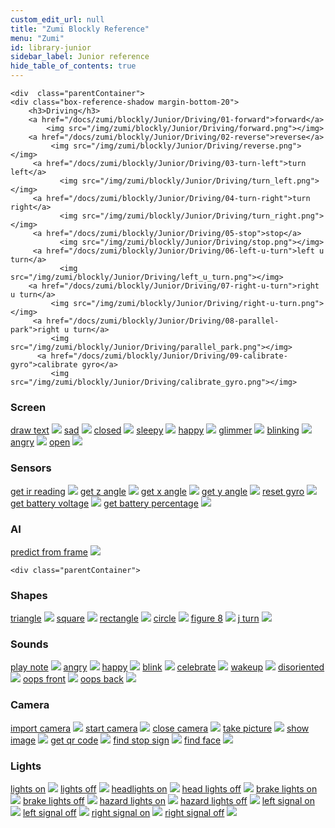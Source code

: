 ```yaml
---
custom_edit_url: null
title: "Zumi Blockly Reference"
menu: "Zumi"
id: library-junior
sidebar_label: Junior reference
hide_table_of_contents: true
---
```



<div class="boxLanding">
  
    <div  class="parentContainer">
    <div class="box-reference-shadow margin-bottom-20">
        <h3>Driving</h3>
        <a href="/docs/zumi/blockly/Junior/Driving/01-forward">forward</a>
            <img src="/img/zumi/blockly/Junior/Driving/forward.png"></img>
        <a href="/docs/zumi/blockly/Junior/Driving/02-reverse">reverse</a>
             <img src="/img/zumi/blockly/Junior/Driving/reverse.png"></img>
         <a href="/docs/zumi/blockly/Junior/Driving/03-turn-left">turn left</a>
               <img src="/img/zumi/blockly/Junior/Driving/turn_left.png"></img>
         <a href="/docs/zumi/blockly/Junior/Driving/04-turn-right">turn right</a>
               <img src="/img/zumi/blockly/Junior/Driving/turn_right.png"></img>
         <a href="/docs/zumi/blockly/Junior/Driving/05-stop">stop</a>
               <img src="/img/zumi/blockly/Junior/Driving/stop.png"></img>
         <a href="/docs/zumi/blockly/Junior/Driving/06-left-u-turn">left u turn</a>
               <img src="/img/zumi/blockly/Junior/Driving/left_u_turn.png"></img>
        <a href="/docs/zumi/blockly/Junior/Driving/07-right-u-turn">right u turn</a>
             <img src="/img/zumi/blockly/Junior/Driving/right-u-turn.png"></img>
         <a href="/docs/zumi/blockly/Junior/Driving/08-parallel-park">right u turn</a>
             <img src="/img/zumi/blockly/Junior/Driving/parallel_park.png"></img>
          <a href="/docs/zumi/blockly/Junior/Driving/09-calibrate-gyro">calibrate gyro</a>
             <img src="/img/zumi/blockly/Junior/Driving/calibrate_gyro.png"></img>
  </div>
   <div class="box-reference-shadow margin-bottom-20">
    <h3>Screen</h3>
    <a href="/docs/zumi/blockly/Junior/Screen/01-draw-text">draw text</a>
            <img src="/img/zumi/blockly/Junior/Screen/drawtext.png"></img>
    <a href="/docs/zumi/blockly/Junior/Screen/02-sad">sad</a>
        <img src="/img/zumi/blockly/Junior/Screen/sad.png"></img> 
    <a href="/docs/zumi/blockly/Junior/Screen/03-closed">closed</a>
        <img src="/img/zumi/blockly/Junior/Screen/closed.png"></img>     
     <a href="/docs/zumi/blockly/Junior/Screen/04-sleepy">sleepy</a>
        <img src="/img/zumi/blockly/Junior/Screen/sleepy.png"></img>          
     <a href="/docs/zumi/blockly/Junior/Screen/05-happy">happy</a>
        <img src="/img/zumi/blockly/Junior/Screen/happy.png"></img>  
     <a href="/docs/zumi/blockly/Junior/Screen/06-glimmer">glimmer</a>
        <img src="/img/zumi/blockly/Junior/Screen/glimmer.png"></img>  
     <a href="/docs/zumi/blockly/Junior/Screen/07-blinking">blinking</a>
        <img src="/img/zumi/blockly/Junior/Screen/blinking.png"></img> 
     <a href="/docs/zumi/blockly/Junior/Screen/08-angry">angry</a>
        <img src="/img/zumi/blockly/Junior/Screen/angry.png"></img>  
     <a href="/docs/zumi/blockly/Junior/Screen/09-open">open</a>
        <img src="/img/zumi/blockly/Junior/Screen/open.png"></img>                                    
  </div>


   <div class="box-reference-shadow margin-bottom-20">
    <h3>Sensors</h3>
    <a href="/docs/zumi/blockly/Junior/Sensors/01-get-ir-reading">get ir reading</a>
            <img src="/img/zumi/blockly/Junior/Sensors/getIRreading.png"></img>
    <a href="/docs/zumi/blockly/Junior/Sensors/02-get-z-angle">get z angle</a>
        <img src="/img/zumi/blockly/Junior/Sensors/getZangle.png"></img> 
    <a href="/docs/zumi/blockly/Junior/Sensors/03-get-x-angle">get x angle</a>
        <img src="/img/zumi/blockly/Junior/Sensors/getXangle.png"></img>     
     <a href="/docs/zumi/blockly/Junior/Sensors/04-get-y-angle">get y angle</a>
        <img src="/img/zumi/blockly/Junior/Sensors/getYangle.png"></img>          
     <a href="/docs/zumi/blockly/Junior/Sensors/05-reset-gyro">reset gyro</a>
        <img src="/img/zumi/blockly/Junior/Sensors/resetgyro.png"></img>  
     <a href="/docs/zumi/blockly/Junior/Sensors/06-get-battery-voltage">get battery voltage</a>
        <img src="/img/zumi/blockly/Junior/Sensors/get_battery_voltage.png"></img>  
     <a href="/docs/zumi/blockly/Junior/Sensors/07-get-battery-percentage">get battery percentage</a>
        <img src="/img/zumi/blockly/Junior/Sensors//get_battery_percentage.png"></img>                                   
  </div>


<div class="box-reference-shadow margin-bottom-20">
    <h3>AI</h3>
    <a href="/docs/zumi/blockly/Junior/AI/01-prediction-from-frame">predict from frame</a>
            <img src="/img/zumi/blockly/Junior/AI/predict_from_frame.png"></img>                                  
  </div>
  
  </div>
 
    <div class="parentContainer">
   <div class="box-reference-shadow margin-bottom-20">
    <h3>Shapes</h3>
    <a href="/docs/zumi/blockly/Junior/Shapes/01-triangle">triangle</a>
            <img src="/img/zumi/blockly/Junior/Shapes/triangle.png"></img>
    <a href="/docs/zumi/blockly/Junior/Shapes/02-square">square</a>
        <img src="/img/zumi/blockly/Junior/Shapes/square.png"></img> 
    <a href="/docs/zumi/blockly/Junior/Shapes/03-rectangle">rectangle</a>
        <img src="/img/zumi/blockly/Junior/Shapes/rectangle.png"></img>     
     <a href="/docs/zumi/blockly/Junior/Shapes/04-circle">circle</a>
        <img src="/img/zumi/blockly/Junior/Shapes/circle.png"></img>          
     <a href="/docs/zumi/blockly/Junior/Shapes/05-figure-8">figure 8</a>
        <img src="/img/zumi/blockly/Junior/Shapes/figure8.png"></img>  
     <a href="/docs/zumi/blockly/Junior/Shapes/06-j-turn">j turn</a>
        <img src="/img/zumi/blockly/Junior/Shapes/jturn.png"></img>  
 
  </div>
 
   <div class="box-reference-shadow margin-bottom-20">
    <h3>Sounds</h3>
     <a href="/docs/zumi/blockly/Junior/Sounds/01-play-note">play note</a>
            <img src="/img/zumi/blockly/Junior/Sounds/playnote.png"></img>
    <a href="/docs/zumi/blockly/Junior/Sounds/02-angry">angry</a>
        <img src="/img/zumi/blockly/Junior/Sounds/angry.png"></img> 
    <a href="/docs/zumi/blockly/Junior/Sounds/03-happy">happy</a>
        <img src="/img/zumi/blockly/Junior/Sounds/happy.png"></img>     
     <a href="/docs/zumi/blockly/Junior/Sounds/04-blink">blink</a>
        <img src="/img/zumi/blockly/Junior/Sounds/blink.png"></img>          
     <a href="/docs/zumi/blockly/Junior/Sounds/05-celebrate">celebrate</a>
        <img src="/img/zumi/blockly/Junior/Sounds/celebrate.png"></img>  
     <a href="/docs/zumi/blockly/Junior/Sounds/06-wakeup">wakeup</a>
        <img src="/img/zumi/blockly/Junior/Sounds/wakeup.png"></img>   
     <a href="/docs/zumi/blockly/Junior/Sounds/07-disoriented">disoriented</a>
        <img src="/img/zumi/blockly/Junior/Sounds/disoriented.png"></img>    
     <a href="/docs/zumi/blockly/Junior/Sounds/08-oops-front">oops front</a>
        <img src="/img/zumi/blockly/Junior/Sounds/oopsfront.png"></img>   
     <a href="/docs/zumi/blockly/Junior/Sounds/09-oops-back">oops back</a>
        <img src="/img/zumi/blockly/Junior/Sounds/oopsback.png"></img>       

        
  </div>
  <div class="box-reference-shadow margin-bottom-20">
    <h3>Camera</h3>
      <a href="/docs/zumi/blockly/Junior/Camera/01-import-camera">import camera</a>
            <img src="/img/zumi/blockly/Junior/Camera/import_camera.png"></img>
    <a href="/docs/zumi/blockly/Junior/Camera/02-start-camera">start camera</a>
        <img src="/img/zumi/blockly/Junior/Camera/start_camera.png"></img> 
    <a href="/docs/zumi/blockly/Junior/Camera/03-close-camera">close camera</a>
        <img src="/img/zumi/blockly/Junior/Camera/close_camera.png"></img>     
     <a href="/docs/zumi/blockly/Junior/Camera/04-take-picture">take picture</a>
        <img src="/img/zumi/blockly/Junior/Camera/take_picture.png"></img>          
     <a href="/docs/zumi/blockly/Junior/Camera/05-show-image">show image</a>
        <img src="/img/zumi/blockly/Junior/Camera/show_image.png"></img>  
     <a href="/docs/zumi/blockly/Junior/Camera/06-get-qr-code">get qr code</a>
        <img src="/img/zumi/blockly/Junior/Camera/get_qr_code.png"></img>   
     <a href="/docs/zumi/blockly/Junior/Camera/07-find-stop-sign">find stop sign</a>
        <img src="/img/zumi/blockly/Junior/Camera/find_stop_sign.png"></img>    
     <a href="/docs/zumi/blockly/Junior/Camera/08-find-face">find face</a>
        <img src="/img/zumi/blockly/Junior/Camera/find_face.png"></img>    
  </div>

  <div class="box-reference-shadow margin-bottom-20">
    <h3>Lights</h3>
     <a href="/docs/zumi/blockly/Junior/Lights/01-lights-on">lights on</a>
        <img src="/img/zumi/blockly/Junior/Lights/lights_on.png"></img> 
    <a href="/docs/zumi/blockly/Junior/Lights/02-lights-off">lights off</a>
        <img src="/img/zumi/blockly/Junior/Lights/lights_off.png"></img> 
    <a href="/docs/zumi/blockly/Junior/Lights/03-headlights-on">headlights on</a>
        <img src="/img/zumi/blockly/Junior/Lights/headlights_on.png"></img>     
     <a href="/docs/zumi/blockly/Junior/Lights/04-headlights-off">head lights off</a>
        <img src="/img/zumi/blockly/Junior/Lights/headlights_on.png"></img>          
     <a href="/docs/zumi/blockly/Junior/Lights/05-brake-lights-on">brake lights on</a>
        <img src="/img/zumi/blockly/Junior/Lights/brake_lights_on.png"></img>  
     <a href="/docs/zumi/blockly/Junior/Lights/06-brake-lights-off">brake lights off</a>
        <img src="/img/zumi/blockly/Junior/Lights/brake_lights_off.png"></img>   
     <a href="/docs/zumi/blockly/Junior/Lights/07-hazard-lights-on">hazard lights on</a>
        <img src="/img/zumi/blockly/Junior/Lights/hazard_lights_on.png"></img>    
     <a href="/docs/zumi/blockly/Junior/Lights/08-hazard-lights-off">hazard lights off</a>
        <img src="/img/zumi/blockly/Junior/Lights/hazard_lights_off.png"></img>
     <a href="/docs/zumi/blockly/Junior/Lights/09-left-signal-on">left signal on</a>
        <img src="/img/zumi/blockly/Junior/Lights/left_signal_on.png"></img>      
     <a href="/docs/zumi/blockly/Junior/Lights/10-left-signal-off">left signal off</a>
        <img src="/img/zumi/blockly/Junior/Lights/left_signal_off.png"></img>     
     <a href="/docs/zumi/blockly/Junior/Lights/11-right-signal-on">right signal on</a>
        <img src="/img/zumi/blockly/Junior/Lights/right_signal_on.png"></img>    
     <a href="/docs/zumi/blockly/Junior/Lights/12-right-signal-off">right signal off</a>
        <img src="/img/zumi/blockly/Junior/Lights/right_signal_off.png"></img>                  
  </div>
  </div>
</div>

<div class="boxLanding">
   
</div>

